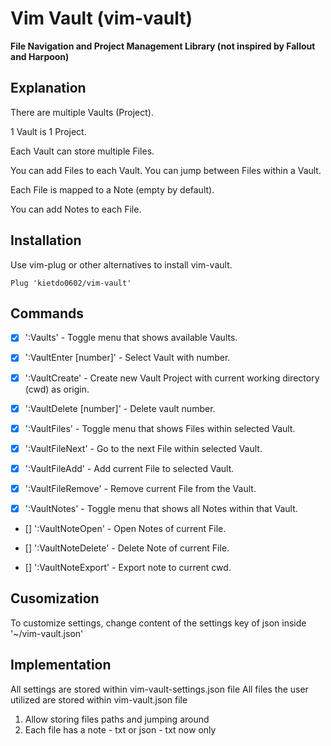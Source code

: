 # Vim Vault (vim-vault)

**File Navigation and Project Management Library (not inspired by Fallout and Harpoon)**


## Explanation

There are multiple Vaults (Project).

1 Vault is 1 Project.

Each Vault can store multiple Files.

You can add Files to each Vault. You can jump between Files within a Vault.

Each File is mapped to a Note (empty by default). 

You can add Notes to each File.


## Installation
Use vim-plug or other alternatives to install vim-vault.

```text
Plug 'kietdo0602/vim-vault'
```


## Commands 

- [x] ':Vaults' - Toggle menu that shows available Vaults.

- [x] ':VaultEnter [number]' - Select Vault with number.

- [x] ':VaultCreate' - Create new Vault Project with current working directory (cwd) as origin.

- [x] ':VaultDelete [number]' - Delete vault number.

- [x] ':VaultFiles' - Toggle menu that shows Files within selected Vault.

- [x] ':VaultFileNext' - Go to the next File within selected Vault.

- [x] ':VaultFileAdd' - Add current File to selected Vault.

- [x] ':VaultFileRemove' - Remove current File from the Vault.

- [x] ':VaultNotes' - Toggle menu that shows all Notes within that Vault.

- [] ':VaultNoteOpen' - Open Notes of current File.

- [] ':VaultNoteDelete' - Delete Note of current File.

- [] ':VaultNoteExport' - Export note to current cwd.



## Cusomization
To customize settings, change content of the settings key of json inside '~/vim-vault.json'



## Implementation
All settings are stored within vim-vault-settings.json file
All files the user utilized are stored within vim-vault.json file

1. Allow storing files paths and jumping around
2. Each file has a note - txt or json - txt now only


